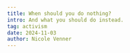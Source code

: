 ```yaml
---
title: When should you do nothing?
intro: And what you should do instead.
tag: activism
date: 2024-11-03
author: Nicole Venner
---
```

